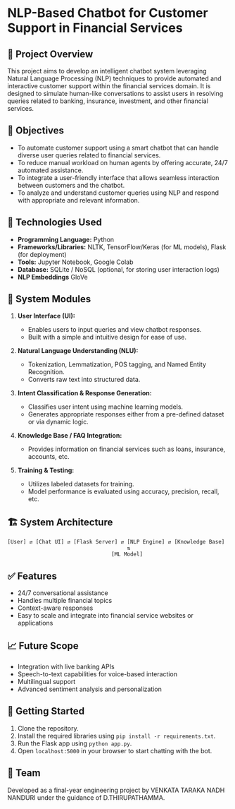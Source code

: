 
# NLP-Based Chatbot for Customer Support in Financial Services

## 📌 Project Overview

This project aims to develop an intelligent chatbot system leveraging Natural Language Processing (NLP) techniques to provide automated and interactive customer support within the financial services domain. It is designed to simulate human-like conversations to assist users in resolving queries related to banking, insurance, investment, and other financial services.

## 🎯 Objectives

* To automate customer support using a smart chatbot that can handle diverse user queries related to financial services.
* To reduce manual workload on human agents by offering accurate, 24/7 automated assistance.
* To integrate a user-friendly interface that allows seamless interaction between customers and the chatbot.
* To analyze and understand customer queries using NLP and respond with appropriate and relevant information.

## 🔧 Technologies Used

* **Programming Language:** Python
* **Frameworks/Libraries:** NLTK, TensorFlow/Keras (for ML models), Flask (for deployment)
* **Tools:** Jupyter Notebook, Google Colab
* **Database:** SQLite / NoSQL (optional, for storing user interaction logs)
* **NLP Embeddings**	GloVe 

## 🧠 System Modules

1. **User Interface (UI):**

   * Enables users to input queries and view chatbot responses.
   * Built with a simple and intuitive design for ease of use.

2. **Natural Language Understanding (NLU):**

   * Tokenization, Lemmatization, POS tagging, and Named Entity Recognition.
   * Converts raw text into structured data.

3. **Intent Classification & Response Generation:**

   * Classifies user intent using machine learning models.
   * Generates appropriate responses either from a pre-defined dataset or via dynamic logic.

4. **Knowledge Base / FAQ Integration:**

   * Provides information on financial services such as loans, insurance, accounts, etc.

5. **Training & Testing:**

   * Utilizes labeled datasets for training.
   * Model performance is evaluated using accuracy, precision, recall, etc.

## 🏗️ System Architecture

```
[User] ⇄ [Chat UI] ⇄ [Flask Server] ⇄ [NLP Engine] ⇄ [Knowledge Base]
                                      ⇅
                                 [ML Model]
```

## ✅ Features

* 24/7 conversational assistance
* Handles multiple financial topics
* Context-aware responses
* Easy to scale and integrate into financial service websites or applications

## 📈 Future Scope

* Integration with live banking APIs
* Speech-to-text capabilities for voice-based interaction
* Multilingual support
* Advanced sentiment analysis and personalization

## 🚀 Getting Started

1. Clone the repository.
2. Install the required libraries using `pip install -r requirements.txt`.
3. Run the Flask app using `python app.py`.
4. Open `localhost:5000` in your browser to start chatting with the bot.

## 👥 Team

Developed as a final-year engineering project by VENKATA TARAKA NADH NANDURI under the guidance of D.THIRUPATHAMMA.

